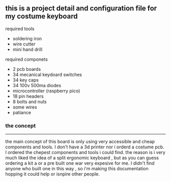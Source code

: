 ## this is a project detail and configuration file for my costume keyboard

required tools

 - soldering iron 
 - wire cutter 
 - mini hand drill 

required componets

 - 2 pcb boards
 - 34 mecanical keydoard switches
 - 34 key caps
 - 34 100v 500ma diodes
 - microcontroller (raspberry pico)
 - 18 pin headers
 - 8 bolts and nuts
 - some  wires 
 - patiance
 
 ### the concept
 ---
 the main concept of this board is only using very accessible and cheap components and tools.
 I don't have a 3d printer nor i orderd a costume pcb.
 I ordered the chepest components and tools i could find.
 the reason is i very much liked the idea of a split ergonomic keyboard , but as you can guess ordering a kit a or a pre built one war very expesive for me.
 I didn't find anyone who built one in this way , so i'm making this documentation hopping it could help or isnpire other people.

<!--stackedit_data:
eyJoaXN0b3J5IjpbMjA0NTk1NDg4NSw2NDkyMTc4NDBdfQ==
-->